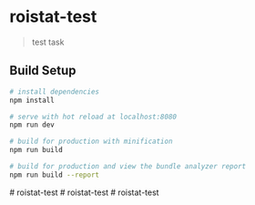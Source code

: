 # roistat-test

> test task

## Build Setup

``` bash
# install dependencies
npm install

# serve with hot reload at localhost:8080
npm run dev

# build for production with minification
npm run build

# build for production and view the bundle analyzer report
npm run build --report
```
#   r o i s t a t - t e s t  
 #   r o i s t a t - t e s t  
 #   r o i s t a t - t e s t  
 